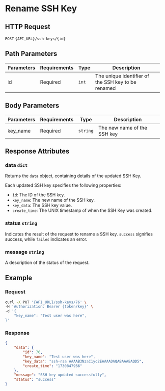 # Rename SSH Key

## HTTP Request

`POST` `{API_URL}/ssh-keys/{id}`

## Path Parameters

| Parameters | Requirements | Type  | Description                                        |
|------------|--------------|-------|----------------------------------------------------|
| id         | Required     | `int` | The unique identifier of the SSH key to be renamed |

## Body Parameters

| Parameters | Requirements | Type     | Description                 |
|------------|--------------|----------|-----------------------------|
| key_name   | Required     | `string` | The new name of the SSH key |

## Response Attributes

### data `dict`

Returns the `data` object, containing details of the updated SSH Key.

Each updated SSH key specifies the following properties:
- `id`: The ID of the SSH key.
- `key_name`: The new name of the SSH key.
- `key_data`: The SSH key value.
- `create_time`: The UNIX timestamp of when the SSH Key was created.

### status `string`

Indicates the result of the request to rename a SSH key. `success` signifies success, while `failed` indicates an error.

### message `string`

A description of the status of the request.

## Example

### Request

```bash
curl -X PUT '{API_URL}/ssh-keys/76' \
-H 'Authorization: Bearer {token/key}' \
-d '{
    "key_name": "Test user was here",
}'
```

### Response

```json
{
    "data": {
        "id": 76,
        "key_name": "Test user was here",
        "key_data": "ssh-rsa AAAAB3NzaC1yc2EAAAADAQABAAABAQD5",
        "create_time": "1730847956"
    },
    "message": "SSH key updated successfully",
    "status": "success"
}
```
